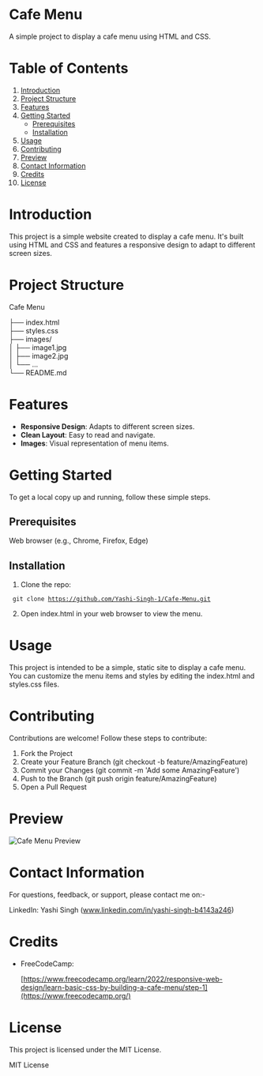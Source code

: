 <h1> Cafe Menu </h1>

A simple project to display a cafe menu using HTML and CSS.

<h1> Table of Contents </h1>

1. [Introduction](#introduction)
2. [Project Structure](#project-structure)
3. [Features](#features)
4. [Getting Started](#getting-started)
    - [Prerequisites](#prerequisites)
    - [Installation](#installation)
5. [Usage](#usage)
6. [Contributing](#contributing)
7. [Preview](#preview)
8. [Contact Information](#contact-information)
9. [Credits](#credits)
10. [License](#license)

<h1> Introduction </h1>

This project is a simple website created to display a cafe menu. It's built using HTML and CSS and features a responsive design to adapt to different screen sizes.

<h1> Project Structure </h1>

Cafe Menu

├── index.html <br>
├── styles.css <br>
├── images/ <br>
│   ├── image1.jpg <br>
│   ├── image2.jpg <br>
│   └── ... <br>
└── README.md <br>

<h1> Features </h1>

- **Responsive Design**: Adapts to different screen sizes.
- **Clean Layout**: Easy to read and navigate.
- **Images**: Visual representation of menu items.

<h1> Getting Started </h1>

To get a local copy up and running, follow these simple steps.

<h2> Prerequisites </h2>

Web browser (e.g., Chrome, Firefox, Edge)

<h2> Installation </h2>

1. Clone the repo:

<code> git clone https://github.com/Yashi-Singh-1/Cafe-Menu.git </code>


2. Open index.html in your web browser to view the menu.

<h1> Usage </h1>

This project is intended to be a simple, static site to display a cafe menu. You can customize the menu items and styles by editing the index.html and styles.css files.

<h1> Contributing </h1>

Contributions are welcome! Follow these steps to contribute:

1. Fork the Project
2. Create your Feature Branch (git checkout -b feature/AmazingFeature)
3. Commit your Changes (git commit -m 'Add some AmazingFeature')
4. Push to the Branch (git push origin feature/AmazingFeature)
5. Open a Pull Request

<h1> Preview </h1>

![Cafe Menu Preview](Cafe-Menu-Preview.png)

<h1> Contact Information </h1>

For questions, feedback, or support, please contact me on:-

LinkedIn: Yashi Singh (www.linkedin.com/in/yashi-singh-b4143a246)

<h1> Credits </h1>

- FreeCodeCamp:

   [https://www.freecodecamp.org/learn/2022/responsive-web-design/learn-basic-css-by-building-a-cafe-menu/step-1](https://www.freecodecamp.org/)

<h1> License </h1>

This project is licensed under the MIT License.


MIT License
